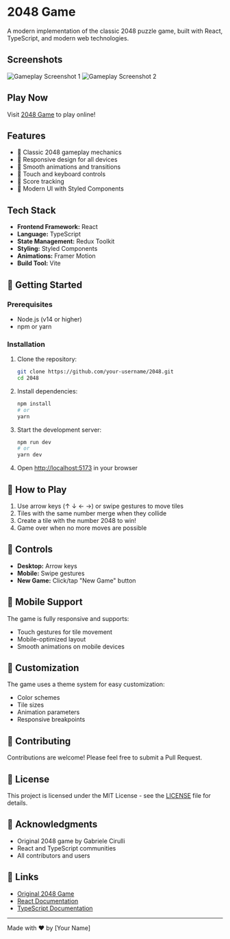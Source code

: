 # 2048 Game

A modern implementation of the classic 2048 puzzle game, built with React, TypeScript, and modern web technologies.

## Screenshots

![Gameplay Screenshot 1](/gameplay.png)
![Gameplay Screenshot 2](/gameplay1.png)

## Play Now

Visit [2048 Game](https://2048.araza.me) to play online!

## Features

- 🎯 Classic 2048 gameplay mechanics
- 📱 Responsive design for all devices
- 🎨 Smooth animations and transitions
- 🔄 Touch and keyboard controls
- 💾 Score tracking
- 🌈 Modern UI with Styled Components

## Tech Stack

- **Frontend Framework:** React
- **Language:** TypeScript
- **State Management:** Redux Toolkit
- **Styling:** Styled Components
- **Animations:** Framer Motion
- **Build Tool:** Vite

## 🚀 Getting Started

### Prerequisites

- Node.js (v14 or higher)
- npm or yarn

### Installation

1. Clone the repository:
   ```bash
   git clone https://github.com/your-username/2048.git
   cd 2048
   ```

2. Install dependencies:
   ```bash
   npm install
   # or
   yarn
   ```

3. Start the development server:
   ```bash
   npm run dev
   # or
   yarn dev
   ```

4. Open [http://localhost:5173](http://localhost:5173) in your browser

## 🎯 How to Play

1. Use arrow keys (↑ ↓ ← →) or swipe gestures to move tiles
2. Tiles with the same number merge when they collide
3. Create a tile with the number 2048 to win!
4. Game over when no more moves are possible

## 🔧 Controls

- **Desktop:** Arrow keys
- **Mobile:** Swipe gestures
- **New Game:** Click/tap "New Game" button

## 📱 Mobile Support

The game is fully responsive and supports:
- Touch gestures for tile movement
- Mobile-optimized layout
- Smooth animations on mobile devices

## 🎨 Customization

The game uses a theme system for easy customization:
- Color schemes
- Tile sizes
- Animation parameters
- Responsive breakpoints

## 🤝 Contributing

Contributions are welcome! Please feel free to submit a Pull Request.

## 📄 License

This project is licensed under the MIT License - see the [LICENSE](LICENSE) file for details.

## 🙏 Acknowledgments

- Original 2048 game by Gabriele Cirulli
- React and TypeScript communities
- All contributors and users

## 🔗 Links

- [Original 2048 Game](https://play2048.co/)
- [React Documentation](https://reactjs.org/)
- [TypeScript Documentation](https://www.typescriptlang.org/)

---

Made with ❤️ by [Your Name]

